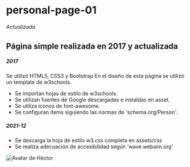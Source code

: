 # personal-page-01
###### Actualizada
## Página simple realizada en 2017 y actualizada
##### 2017
Se utilizó HTML5, CSS3 y Bootstrap
En el diseño de esta página se utilizó un template de w3schools.
- Se importan hojas de estilo de w3schools.
- Se utilizan fuentes de Google descargadas e instaldas en asset.
- Se utiliza iconos de font-awesome.
- Se configuran items siguiendo las normas de 'schema.org/Person'.

##### 2021-12
- Se descarga la hoja de estilo w3.css completa en assets/css
- Se realiza adecuación de accesibilidad según 'wave.webaim.org'

![Avatar de Héctor](https://en.gravatar.com/userimage/146115819/41a333edd75fea5257a0a684c76cf977.png)
